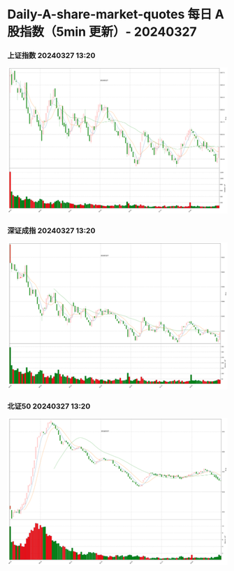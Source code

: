 
# Daily-A-share-market-quotes 每日 A 股指数（5min 更新）- 20240327

### 上证指数 20240327 13:20
![](./fig/2024/3/20240327-sh000001.png)

### 深证成指 20240327 13:20
![](./fig/2024/3/20240327-sz399001.png)

### 北证50 20240327 13:20
![](./fig/2024/3/20240327-bj899050.png)

